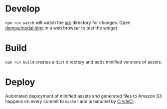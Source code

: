 # Develop

`npm run watch` will watch the [src](https://github.com/fightforthefuture/battleforthenet-widget/tree/master/src) directory for changes. Open [demos/modal.html](https://github.com/fightforthefuture/battleforthenet-widget/blob/master/src/demos/modal.html) in a web browser to test the widget.

# Build

`npm run build` creates a `dist` directory and adds minified versions of assets.

# Deploy

Automated deployment of minified assets and generated files to Amazon S3 happens on every commit to `master` and is handled by [CircleCI](https://circleci.com/gh/fightforthefuture/battleforthenet-widget/tree/master).
